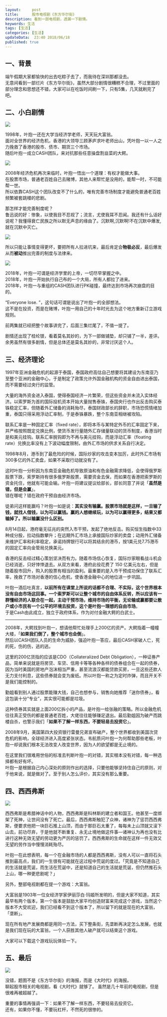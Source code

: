 ```yaml
---   
layout:     post  
title:      股市电视剧《东方华尔街》  
description: 看到一部电视剧，透漏一下剧情。  
keywords: 生活  
tags: [生活]  
categories: [生活]  
updateData:  23:40 2018/06/18   
published: true   
---  
```




## 一、背景 


端午假期大家都愉快的出去吃粽子去了，而我待在深圳那都没去。  
无意间看到一部烂片《东方华尔街》，虽然大部分剧情很糟糕不合理，不过里面的部分理念和思想还不错，大家可以在吃饭时间刷一下，只有5集，几天就刷完了吧。  


## 二、小白剧情 


![](/images/2018/06/20180618224510.png)  



1998年，叶抱一还在大学当经济学老师，天天玩大富翁。  
面对全世界的经济危机，香港的大领导三顾茅庐求叶老师出山，凭叶抱一以一人之力挽救了香港的股市、债市、期货三个市场。  
随后叶抱一成立CASH团队，来对抗那些任意操盘割韭菜的大鳄。  


![](/images/2018/06/20180618224550.png)  






2008年经济危机再次来临时，叶抱一悟出一个道理：有权才能做大事。  
在股票市场，普通老百姓自己去赌博，其他人来帮忙是没用的，能帮一时，不可能帮一世。  
所以依靠CASH这个团队改变不了什么的，唯有完善市场制度才能避免普通老百姓频繁被套跳楼的悲剧。  


那怎样才能完善制度呢？  
鲁迅说的好：惨象，以使我目不忍视了；流言，尤使我耳不忍闻。我还有什么话好说呢？我懂得衰亡民族之所以默无声息的缘由了。沉默啊,沉默啊!不在沉默中爆发,就在沉默中灭亡。   


![](/images/2018/06/20180618224841.png)   


所以只能让事情变得更坏，要把所有人拉进坑来，最后肯定会**物极必反**，最后爆发从而**被动**推出完善的制度与法律来。  



![](/images/2018/06/20180618224922.png)  


2018年，叶抱一可谓是经济学里的上帝，一切尽早掌握之中。   
2018年，叶抱一开始执行自己布的一个大局，所有人都拉了进来。    
2018年，叶抱一与重组的CASH团队进行PK碰撞，最终达到市场再次崩盘的目的。   


“Everyone lose. ”，这句话可谓是说出了叶抱一的全部想法。  
这不是在投资，而是在赌博，叶抱一用自己的十年时光去为这个地方重新订立游戏规则。  


前两集就已经把整个故事讲完了，后面三集烂尾了，不值一提了。  


剧情还出现了桂纶镁，看着莫名其妙的，为下一部做铺垫，却只铺了一半，差评。  
余男虽然有很多剧情，但是总体还是莫名其妙的，非常讨厌这个人。    


## 三、经济理论


1997年亚洲金融危机的起源于泰国，泰国政府高估自己想要将其建设为东南亚乃至整个亚洲的金融中心，于是制定了政策允许外国金融机构的资金自由进出泰国，而不需要经过央行的监管。  


大量的海外资金进入泰国，使得泰国经济一片繁荣，但这些资金并未流入实体经济。以索罗斯为首的国际投机资本开始大量抛售泰铢，泰国央行也作出反击购买泰铢稳定汇率，但随着外汇储备的消耗殆尽，泰国财政部长的辞职，市场恐慌情绪加重，泰国只得采用浮动汇率制，于是泰铢暴跌，整个东南亚相继被攻陷。  


联系汇率是一种固定汇率（fixed rate），即将本币与某特定外币的汇率固定下来，并严格按照既定兑换比例，使货币发行量随外汇存储量联动的货币制度，香港当时是和美元挂钩。联系汇率脱钩即为不再与美元挂钩，而是浮动汇率（floating rate）兑换比率没有上下波动幅度限制，由外汇市场的供求关系自行决定。  


1998年8月，港币到了最危险的时候，国际炒家的攻击变本加厉，此时外汇市场有300多亿的外汇卖盘，如果不采取行动就没有了。  


这时叶抱一分析因为东南亚金融危机导致原油和有色金融需求降低，会使得俄罗斯股票下跌，索罗斯持有很多俄罗斯股票，需要资金去保，而如果在香港把索罗斯的资金托住，他就有可能会输。叶抱一将建议提议给部长，部长同意了并说「**虽然是错，但是会赢**」。  
错在哪呢？错在政府干预自由经济市场。  


徒弟问这样能赢吗？叶抱一如是说：**其实没有输赢。股票市场就是这样，一旦输了钱，就找人借钱，以为可以赢钱。赢的人想继续玩，以为可以赢得更多，结果又都输掉了。所以输赢没什么区别。**   



8月14日起，港府毫无征兆的突然入市干预，发起了绝地反击。购买恒生指数中33种成分股，拉动指数攀升；在远期外汇市场上承接国际炒家的卖盘；动用外汇储备来维护汇率和利率稳定，承诺持牌银行可以将其结余的港币，按1美元兑7.75港币的固定汇率向金管局兑换美元。  


香港的反击经过精心策划坚决而有力。随着市场信心恢复，国际炒家眼看战斗机会已经消逝，只好悻悻退去。从双方来看，港府此役花费了 150 亿美元左右，但是随着股市回升，购入的股票有相当的盈利。最重要的是入市干预成功保住了联系汇率，挽救了市场对香港的信心危机，使香港金融中心的地位进一步巩固。  


叶抱一酒后吐真言，**以前所有在课堂上所说的话都不合理、不实际，这个世界根本没有自由市场这回事。一个索罗斯可以让整个城市的自由体系反转，所以应该有一群懂经济的人联合在一起，主动干预市场，维持市场的平衡，无论输或赢都要让散户或小市民有一个公平的环境去投资，这个是叶抱一理想的自由市场**。  
于是Cash由此成立，独立于政府体系，作为对付金融大鳄的白武士。  


--------------------------------------------------------------------------------  


2008年，大鳄找到叶抱一，想请他帮忙处理手上200亿的资产。大鳄指着一幢幢大楼，「**如果我们倒了，整个城市也会倒**」。  
然后以CASH团队人员的生命为威胁，强迫叶抱一答应，最后CASH家破人亡，死的死，伤的伤，逃的逃。  


这里的200亿货指的应该是CDO（Collateralized Debt Obligation），一种证券产品，简单来说就是将房贷、车贷、信用卡等等各种各样的债券组合在一起的债券，因为当时美国的房地产泡沫相当严重，甚至流浪汉都能贷款买房，一旦这些还款人无力支付利息，这些债券就会变为废纸。所以叶抱一称之为定时炸弹，而且开关不是我们能控制的。  


勤姐看到别人通过股票能赚大钱，自己也想参与，销售向她推荐「迷你债券」，看这包装十分“专业”，其实很可能都是垃圾。  


这种债券其实就是上面200亿拆小的产品，是叶抱一给张融的策略。所以金融危机往往真正受伤的都是普通老百姓，大佬往往能够赚足退出。最后勤姐因为破产而跳楼自杀，也警示我们「**如果不了解一样东西，不要轻易去投资它**」。  


2008年9月，美国第四大投资银行雷曼兄弟宣布破产，整个世界都收到美国次贷危机的影响，全球经济进入高度紧张状态。韦航质问叶抱一为何帮助那些老板，叶抱一却说我们根本无法改变人改变世界，因为人的欲望都是无止境的。  


在这里我们很难用世俗的标准去判断叶抱一的对错，其实根本没有对错，每一种选择都有好有坏。  
叶抱一是根据自己内心深处的原则作出的选择，只要他能够坚持住自己的原则，对于他来说，就是做对了。至于别人怎么评价，其实没有那么重要。  




## 四、西西弗斯



![](/images/2018/06/Punishment_sisyph.jpg)


西西弗斯是希腊神话中的人物，西西弗斯是科林斯的建立者和国王。他甚至一度绑架了死神，让世间没有了死亡。最后，西西弗斯触犯了众神，诸神为了惩罚西西弗斯，便要求他把一块巨石推上山顶，而由于那巨石太重了，每每未上山顶就又滚下山去，前功尽弃，于是他就不断重复、永无止境地做这件事—诸神认为再也没有比进行这种无效无望的劳动更为严厉的惩罚了。西西弗斯的生命就在这样一件无效又无望的劳作当中慢慢消耗殆尽。  


叶抱一在此想表明，每一个在金融市场的人都是西西弗斯，没有人可以一直将石头推到最高点，我们的一生很有可能就在这过程中荒诞的度过。「究竟是不知道自己的生活就是荒诞，而生活在荒诞中，还是知道自己的生活就是荒诞，但仍然推石头上山，哪一种更悲剧呢？」  


另外，整部电视剧都在提一个游戏：大富翁。  


大富翁是1903年一位女经济学家伊丽莎白·玛姬所发明的，但是大家不知道，其实最早有两个版本，第一个版本是鼓励大家平均创造财富来完成这个游戏，当然这个版本不大受欢迎，我们已经看不到这个版本了，所以留下的就是现在的大富翁，「垄断」。    


现在所有地产发展商都是用同一方法，买下整条街，先垄断再决定怎么发展，也就是我们现在玩的大富翁，一个人获胜其他人破产就可以结束这个游戏。  


大家可以下载这个游戏玩玩体验一下。  


## 五、最后



![](/images/2018/06/b3a1c5c4b788fbaa2ef1f870f79fe752_r.jpg)


没错，题图不是《东方华尔街》的海报，而是《大时代》的海报。  
聊起股市相关的电视剧，看《大时代》就够了。
虽然是几十年前的电视剧，但是很难再被超越了。


重要的事情再强调一下：如果不了解一样东西，不要轻易去投资它。  
还有，如果你不懂，不要玩杠杆，不然死的很惨的。  



